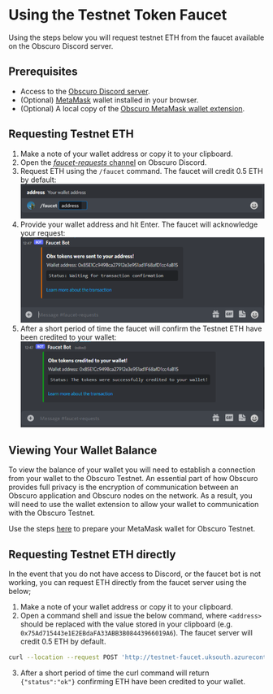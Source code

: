 ---
---
# Using the Testnet Token Faucet
Using the steps below you will request testnet ETH from the faucet available on the Obscuro Discord server.

## Prerequisites
* Access to the [Obscuro Discord server](https://discord.gg/yQfmKeNzNd).
* (Optional) [MetaMask](https://metamask.io/) wallet installed in your browser.
* (Optional) A local copy of the [Obscuro MetaMask wallet extension](https://docs.obscu.ro/wallet-extension/wallet-extension/).

## Requesting Testnet ETH
1. Make a note of your wallet address or copy it to your clipboard.
2. Open the [_faucet-requests_ channel](https://discord.gg/5qyj3qraaH) on Obscuro Discord.
3. Request ETH using the `/faucet` command. The faucet will credit 0.5 ETH by default:
   ![faucet command](../../assets/images/faucet-cmd.png)
4. Provide your wallet address and hit Enter. The faucet will acknowledge your request:
   ![faucet ack](../../assets/images/faucet-ack.png)
5. After a short period of time the faucet will confirm the Testnet ETH have been credited to your wallet:
   ![faucet complete](../../assets/images/faucet-done.png)

## Viewing Your Wallet Balance
To view the balance of your wallet you will need to establish a connection from your wallet to the Obscuro Testnet. An essential part of how Obscuro provides full privacy is the encryption of communication between an Obscuro application and Obscuro nodes on the network. As a result, you will need to use the wallet extension to allow your wallet to communication with the Obscuro Testnet.

Use the steps [here](https://docs.obscu.ro/testnet/deploying-a-smart-contract/#prepare-your-metamask-wallet-for-obscuro-testnet) to prepare your MetaMask wallet for Obscuro Testnet.

## Requesting Testnet ETH directly
In the event that you do not have access to Discord, or the faucet bot is not working, you can request ETH directly from 
the faucet server using the below; 

1. Make a note of your wallet address or copy it to your clipboard.
2. Open a command shell and issue the below command, where `<address>` should be replaced with the value stored in your clipboard (e.g. `0x75Ad715443e1E2EBdaFA33ABB3B08443966019A6`). The faucet server will credit 0.5 ETH by default.
```bash
curl --location --request POST 'http://testnet-faucet.uksouth.azurecontainer.io/fund/eth' --header 'Content-Type: application/json' --data-raw '{ "address":"<your address>" }'
```
3. After a short period of time the curl command will return `{"status":"ok"}` confirming ETH have been credited to your wallet.
